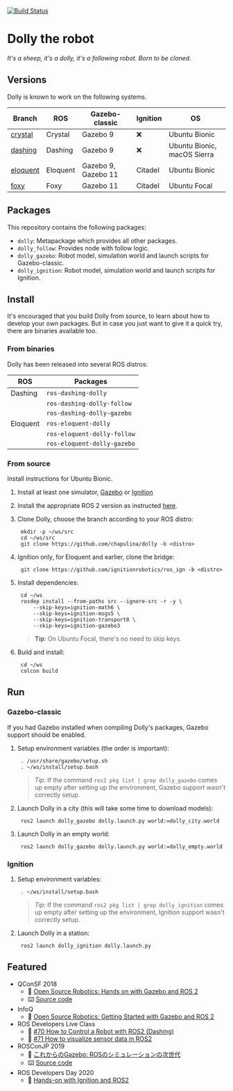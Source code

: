 [![Build Status](https://travis-ci.org/chapulina/dolly.svg?branch=master)](https://travis-ci.org/chapulina/dolly)

# Dolly the robot

_It's a sheep, it's a dolly, it's a following robot. Born to be cloned._
 
## Versions

Dolly is known to work on the following systems.

Branch | ROS | Gazebo-classic | Ignition | OS
-- | -- | -- | -- | --
[crystal](https://github.com/chapulina/dolly/tree/crystal) | Crystal | Gazebo 9 | :x: | Ubuntu Bionic
[dashing](https://github.com/chapulina/dolly/tree/dashing) | Dashing | Gazebo 9 | :x: | Ubuntu Bionic, macOS Sierra
[eloquent](https://github.com/chapulina/dolly/tree/eloquent) | Eloquent | Gazebo 9, Gazebo 11 | Citadel | Ubuntu Bionic
[foxy](https://github.com/chapulina/dolly/tree/foxy) | Foxy | Gazebo 11 | Citadel | Ubuntu Focal

## Packages

This repository contains the following packages:

* `dolly`: Metapackage which provides all other packages.
* `dolly_follow`: Provides node with follow logic.
* `dolly_gazebo`: Robot model, simulation world and launch scripts for Gazebo-classic.
* `dolly_ignition`: Robot model, simulation world and launch scripts for Ignition.

## Install

It's encouraged that you build Dolly from source, to learn about how to
develop your own packages. But in case you just want to give it a quick
try, there are binaries available too.

### From binaries

Dolly has been released into several ROS distros:

| ROS      | Packages                    |
|----------|-----------------------------|
| Dashing  | `ros-dashing-dolly`         |
|          | `ros-dashing-dolly-follow`  |
|          | `ros-dashing-dolly-gazebo`  |
| Eloquent | `ros-eloquent-dolly`        |
|          | `ros-eloquent-dolly-follow` |
|          | `ros-eloquent-dolly-gazebo` |

### From source

Install instructions for Ubuntu Bionic.

1. Install at least one simulator,
   [Gazebo](http://gazebosim.org/tutorials?cat=install) or
   [Ignition](https://ignitionrobotics.org/docs/citadel/install)

1. Install the appropriate ROS 2 version as instructed
   [here](https://index.ros.org/doc/ros2/Installation/Linux-Install-Debians/).

1. Clone Dolly, choose the branch according to your ROS distro:

        mkdir -p ~/ws/src
        cd ~/ws/src
        git clone https://github.com/chapulina/dolly -b <distro>

1. Ignition only, for Eloquent and earlier, clone the bridge:

        git clone https://github.com/ignitionrobotics/ros_ign -b <distro>

1. Install dependencies:

        cd ~/ws
        rosdep install --from-paths src --ignore-src -r -y \
            --skip-keys=ignition-math6 \
            --skip-keys=ignition-msgs5 \
            --skip-keys=ignition-transport8 \
            --skip-keys=ignition-gazebo3

    > **Tip**: On Ubuntu Focal, there's no need to skip keys.

1. Build and install:

        cd ~/ws
        colcon build

## Run

### Gazebo-classic

If you had Gazebo installed when compiling Dolly's packages, Gazebo support
should be enabled.

1. Setup environment variables (the order is important):

        . /usr/share/gazebo/setup.sh
        . ~/ws/install/setup.bash

    > *Tip*: If the command `ros2 pkg list | grep dolly_gazebo` comes up empty
      after setting up the environment, Gazebo support wasn't correctly setup.

1. Launch Dolly in a city (this will take some time to download models):

        ros2 launch dolly_gazebo dolly.launch.py world:=dolly_city.world

1. Launch Dolly in an empty world:

        ros2 launch dolly_gazebo dolly.launch.py world:=dolly_empty.world

### Ignition

1. Setup environment variables:

        . ~/ws/install/setup.bash

    > *Tip*: If the command `ros2 pkg list | grep dolly_ignition` comes up empty
      after setting up the environment, Ignition support wasn't correctly setup.

1. Launch Dolly in a station:

        ros2 launch dolly_ignition dolly.launch.py

## Featured

* QConSF 2018
    * 🎥 [Open Source Robotics: Hands on with Gazebo and ROS 2](https://www.youtube.com/watch?v=Gwbk6Qf_TqY)
    * ⌨️ [Source code](https://github.com/chapulina/simslides/tree/QConSF_Nov2018)
* InfoQ
    * 📰 [Open Source Robotics: Getting Started with Gazebo and ROS 2](https://www.infoq.com/articles/ros-2-gazebo-tutorial/)
* ROS Developers Live Class
    * 🎥 [#70 How to Control a Robot with ROS2 (Dashing)](https://www.youtube.com/watch?v=qB4SaP3TZog)
    * 🎥 [#71 How to visualize sensor data in ROS2](https://www.youtube.com/watch?v=s3fBGSpmER0)
* ROSConJP 2019
    * 🎥 [これからのGazebo: ROSのシミュレーションの次世代](https://vimeo.com/370247782)
    * ⌨️ [Source code](https://github.com/chapulina/rosconjp_2019)
* ROS Developers Day 2020
    * 🎥 [Hands-on with Ignition and ROS2](https://youtu.be/nLp4uzN5NMs?t=622)
